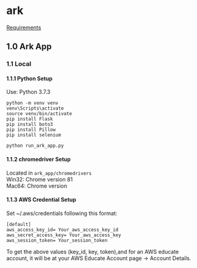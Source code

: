 # ark
[Requirements](http://www.cs.toronto.edu/~delara/courses/ece1779/projects/ECE1779-a3.pdf)


## 1.0 Ark App


### 1.1 Local


#### 1.1.1 Python Setup
Use: Python 3.7.3
```
python -m venv venv
venv\Scripts\activate
source venv/bin/activate
pip install Flask
pip install boto3
pip install Pillow
pip install selenium

python run_ark_app.py
```


#### 1.1.2 chromedriver Setup
Located in `ark_app/chromedrivers`  
Win32: Chrome version 81  
Mac64: Chrome version


#### 1.1.3 AWS Credential Setup
Set ~/.aws/credentials following this format:

```
[default]
aws_access_key_id= Your_aws_access_key_id
aws_secret_access_key= Your_aws_access_key
aws_session_token= Your_session_token
```

To get the above values (key_id, key, token),and for an AWS educate account, it will be at your AWS Educate Account page -> Account Details.
